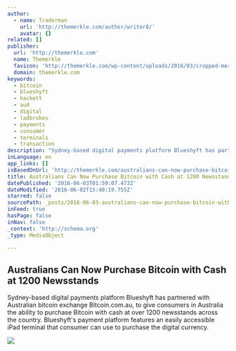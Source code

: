 ```yaml
---
author:
  - name: Traderman
    url: 'http://themerkle.com/author/writer8/'
    avatar: {}
related: []
publisher:
  url: 'http://themerkle.com'
  name: Themerkle
  favicon: 'http://themerkle.com/wp-content/uploads/2016/03/cropped-merkle-white-1-192x192.png'
  domain: themerkle.com
keywords:
  - bitcoin
  - blueshyft
  - hackett
  - aud
  - digital
  - ladbrokes
  - payments
  - consumer
  - terminals
  - transaction
description: "Sydney-based digital payments platform Blueshyft has partnered with Australian bitcoin exchange Bitcoin.com.au, to give consumers in Australia the ability to purchase Bitcoin with cash at over 1200 newsstands across the country. Blueshyft's payment platform features an easily accessible iPad terminal that consumer can use to purchase the digital currency."
inLanguage: en
app_links: []
isBasedOnUrl: 'http://themerkle.com/australians-can-now-purchase-bitcoin-with-cash-at-1200-newsstands/'
title: Australians Can Now Purchase Bitcoin with Cash at 1200 Newsstands
datePublished: '2016-06-03T01:59:07.473Z'
dateModified: '2016-06-02T15:40:19.755Z'
starred: false
sourcePath: _posts/2016-06-03-australians-can-now-purchase-bitcoin-with-cash-at-1200-newss.md
inFeed: true
hasPage: false
inNav: false
_context: 'http://schema.org'
_type: MediaObject

---
```

<article style=""><h1>Australians Can Now Purchase Bitcoin with Cash at 1200 Newsstands</h1><p>Sydney-based digital payments platform Blueshyft has partnered with Australian bitcoin exchange Bitcoin.com.au, to give consumers in Australia the ability to purchase Bitcoin with cash at over 1200 newsstands across the country. Blueshyft's payment platform features an easily accessible iPad terminal that consumer can use to purchase the digital currency.</p><img src="http://themerkle.com/wp-content/uploads/2016/06/shutterstock_372127591.jpg" /></article>